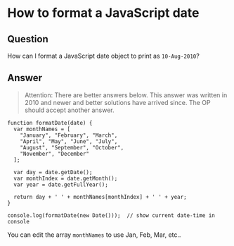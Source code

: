 
# How to format a JavaScript date

## Question
        
How can I format a JavaScript date object to print as `10-Aug-2010`?

## Answer
        
> Attention: There are better answers below. This answer was written in 2010 and newer and better solutions have arrived since. The OP should accept another answer.

    function formatDate(date) {
      var monthNames = [
        "January", "February", "March",
        "April", "May", "June", "July",
        "August", "September", "October",
        "November", "December"
      ];
    
      var day = date.getDate();
      var monthIndex = date.getMonth();
      var year = date.getFullYear();
    
      return day + ' ' + monthNames[monthIndex] + ' ' + year;
    }
    
    console.log(formatDate(new Date()));  // show current date-time in console

You can edit the array `monthNames` to use Jan, Feb, Mar, etc..
